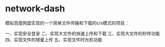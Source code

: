 # network-dash
模拟百度网盘实现的一个简单文件传输和下载的c/s模式的项目：

一、实现安全登录
二、实现大文件的快速上传和下载
三、实现大文件的秒传功能
四、实现文件的增量上传
五、实现文件时光机功能
